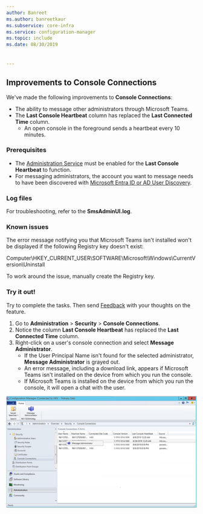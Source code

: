 ```yaml
---
author: Banreet
ms.author: banreetkaur
ms.subservice: core-infra
ms.service: configuration-manager
ms.topic: include
ms.date: 08/30/2019


---
```


## Improvements to Console Connections
<!--4923997-->
We've made the following improvements to **Console Connections**:

- The ability to message other administrators through Microsoft Teams.
- The **Last Console Heartbeat** column has replaced the **Last Connected Time** column.
  - An open console in the foreground sends a heartbeat every 10 minutes.

### Prerequisites

- The [Administration Service](../../../../plan-design/hierarchy/plan-for-the-sms-provider.md#administration-service) must be enabled for the **Last Console Heartbeat** to function. 
- For messaging administrators, the account you want to message needs to have been discovered with [Microsoft Entra ID or AD User Discovery](../../../../servers/deploy/configure/about-discovery-methods.md#bkmk_aboutUser).

### Log files

For troubleshooting, refer to the **SmsAdminUI.log**.

### Known issues

The error message notifying you that Microsoft Teams isn't installed won't be displayed if the following Registry key doesn't exist:

Computer\HKEY_CURRENT_USER\SOFTWARE\Microsoft\Windows\CurrentVersion\Uninstall

To work around the issue, manually create the Registry key.

### Try it out!

Try to complete the tasks. Then send [Feedback](../../../../understand/product-feedback.md) with your thoughts on the feature.

1. Go to **Administration** > **Security** > **Console Connections**.
1. Notice the column **Last Console Heartbeat** has replaced the **Last Connected Time** column.
1. Right-click on a user's console connection and select **Message Administrator**.
    - If the User Principal Name isn't found for the selected administrator,  **Message Administrator** is grayed out.
    - An error message, including a download link, appears if Microsoft Teams isn't installed on the device from which you run the console.
    - If Microsoft Teams is installed on the device from which you run the console, it will open a chat with the user.

![Message administrators with Microsoft Teams screenshot](../../media/4923997-message-administrator.png)
